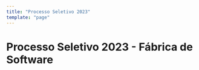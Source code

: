 ```yaml
---
title: "Processo Seletivo 2023"
template: "page"
---
```


# Processo Seletivo 2023 - Fábrica de Software